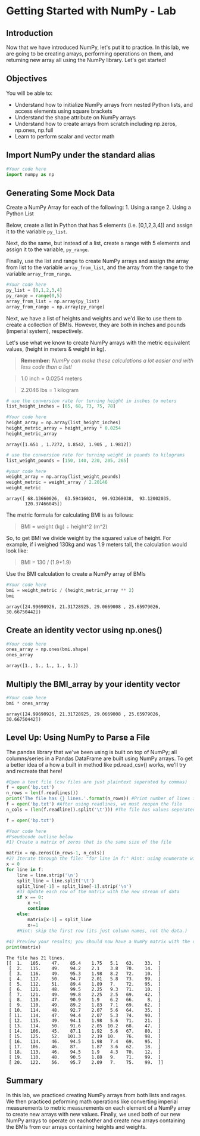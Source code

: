 
# Getting Started with NumPy - Lab

## Introduction

Now that we have introduced NumPy, let's put it to practice. In this lab, we are going to be creating arrays, performing operations on them, and returning new array all using the NumPy library. Let's get started!

## Objectives

You will be able to: 

* Understand how to initialize NumPy arrays from nested Python lists, and access elements using square brackets
* Understand the shape attribute on NumPy arrays
* Understand how to create arrays from scratch including np.zeros, np.ones, np.full
* Learn to perform scalar and vector math  

## Import NumPy under the standard alias


```python
#Your code here
import numpy as np
```

## Generating Some Mock Data

Create a NumPy Array for each of the following:
    1. Using a range
    2. Using a Python List
    
Below, create a list in Python that has 5 elements (i.e. [0,1,2,3,4]) and assign it to the variable `py_list`. 

Next, do the same, but instead of a list, create a range with 5 elements and assign it to the variable, `py_range`.

Finally, use the list and range to create NumPy arrays and assign the array from list to the variable `array_from_list`, and the array from the range to the variable `array_from_range`.


```python
#Your code here
py_list = [0,1,2,3,4]
py_range = range(0,5)
array_from_list = np.array(py_list)
array_from_range = np.array(py_range)
```

Next, we have a list of heights and weights and we'd like to use them to create a collection of BMIs. However, they are both in inches and pounds (imperial system), respectively. 

Let's use what we know to create NumPy arrays with the metric equivalent values, (height in meters & weight in kg).

> **Remember:** *NumPy can make these calculations a lot easier and with less code than a list!*

> 1.0 inch = 0.0254 meters

> 2.2046 lbs = 1 kilogram


```python
# use the conversion rate for turning height in inches to meters
list_height_inches = [65, 68, 73, 75, 78]

#Your code here
height_array = np.array(list_height_inches)
height_metric_array = height_array * 0.0254
height_metric_array
```




    array([1.651 , 1.7272, 1.8542, 1.905 , 1.9812])




```python
# use the conversion rate for turning weight in pounds to kilograms
list_weight_pounds = [150, 140, 220, 205, 265]

#your code here
weight_array = np.array(list_weight_pounds)
weight_metric = weight_array / 2.20146
weight_metric
```




    array([ 68.13660026,  63.59416024,  99.93368038,  93.12002035,
           120.37466045])



The metric formula for calculating BMI is as follows:

> BMI = weight (kg) ÷ height^2 (m^2)

So, to get BMI we divide weight by the squared value of height. For example, if i weighed 130kg and was 1.9 meters tall, the calculation would look like:

> BMI = 130 / (1.9*1.9)

Use the BMI calculation to create a NumPy array of BMIs


```python
#Your code here
bmi = weight_metric / (height_metric_array ** 2)
bmi
```




    array([24.99690926, 21.31728925, 29.0669008 , 25.65979026, 30.66750442])



## Create an identity vector using np.ones()


```python
#Your code here
ones_array = np.ones(bmi.shape)
ones_array
```




    array([1., 1., 1., 1., 1.])



## Multiply the BMI_array by your identity vector


```python
#Your code here
bmi * ones_array
```




    array([24.99690926, 21.31728925, 29.0669008 , 25.65979026, 30.66750442])



## Level Up: Using NumPy to Parse a File
The pandas library that we've been using is built on top of NumPy; all columns/series in a Pandas DataFrame are built using NumPy arrays. To get a better idea of a how a built in method like pd.read_csv() works, we'll try and recreate that here!


```python
#Open a text file (csv files are just plaintext seperated by commas)
f = open('bp.txt')
n_rows = len(f.readlines())
print('The file has {} lines.'.format(n_rows)) #Print number of lines in the file
f = open('bp.txt') #After using readlines, we must reopen the file
n_cols = (len(f.readline().split('\t'))) #The file has values seperated by tabs; we read the first line and check it's length.

f = open('bp.txt')

#Your code here
#Pseudocode outline below
#1) Create a matrix of zeros that is the same size of the file

matrix = np.zeros((n_rows-1, n_cols))
#2) Iterate through the file: "for line in f:" Hint: using enumerate will also be required
x = 0
for line in f:
    line = line.strip('\n')
    split_line = line.split('\t')
    split_line[-1] = split_line[-1].strip('\n')
    #3) Update each row of the matrix with the new stream of data
    if x == 0:
        x +=1
        continue 
    else: 
        matrix[x-1] = split_line
        x+=1
    #Hint: skip the first row (its just column names, not the data.)
    
#4) Preview your results; you should now have a NumPy matrix with the data from the file
print(matrix)
```

    The file has 21 lines.
    [[  1.   105.    47.    85.4    1.75   5.1   63.    33.  ]
     [  2.   115.    49.    94.2    2.1    3.8   70.    14.  ]
     [  3.   116.    49.    95.3    1.98   8.2   72.    10.  ]
     [  4.   117.    50.    94.7    2.01   5.8   73.    99.  ]
     [  5.   112.    51.    89.4    1.89   7.    72.    95.  ]
     [  6.   121.    48.    99.5    2.25   9.3   71.    10.  ]
     [  7.   121.    49.    99.8    2.25   2.5   69.    42.  ]
     [  8.   110.    47.    90.9    1.9    6.2   66.     8.  ]
     [  9.   110.    49.    89.2    1.83   7.1   69.    62.  ]
     [ 10.   114.    48.    92.7    2.07   5.6   64.    35.  ]
     [ 11.   114.    47.    94.4    2.07   5.3   74.    90.  ]
     [ 12.   115.    49.    94.1    1.98   5.6   71.    21.  ]
     [ 13.   114.    50.    91.6    2.05  10.2   68.    47.  ]
     [ 14.   106.    45.    87.1    1.92   5.6   67.    80.  ]
     [ 15.   125.    52.   101.3    2.19  10.    76.    98.  ]
     [ 16.   114.    46.    94.5    1.98   7.4   69.    95.  ]
     [ 17.   106.    46.    87.     1.87   3.6   62.    18.  ]
     [ 18.   113.    46.    94.5    1.9    4.3   70.    12.  ]
     [ 19.   110.    48.    90.5    1.88   9.    71.    99.  ]
     [ 20.   122.    56.    95.7    2.09   7.    75.    99.  ]]


## Summary

In this lab, we practiced creating NumPy arrays from both lists and rages. We then practiced peforming math operations like converting imperial measurements to metric measurements on each element of a NumPy array to create new arrays with new values. Finally, we used both of our new NumPy arrays to operate on eachother and create new arrays containing the BMIs from our arrays containing heights and weights.
